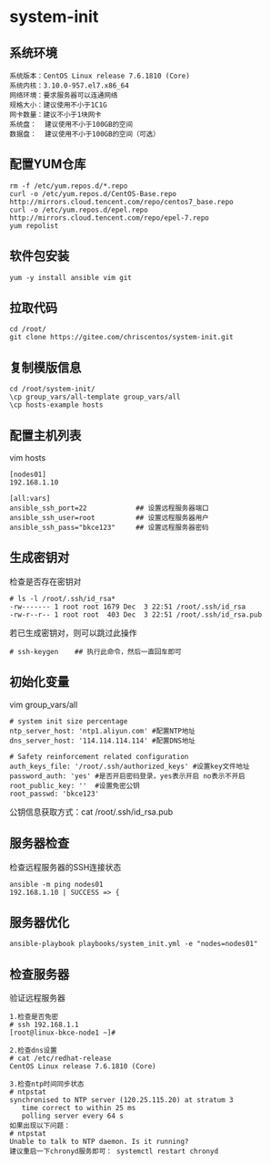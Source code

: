 # system-init

## 系统环境
```
系统版本：CentOS Linux release 7.6.1810 (Core)
系统内核：3.10.0-957.el7.x86_64
网络环境：要求服务器可以连通网络
规格大小：建议使用不小于1C1G
网卡数量：建议不小于1块网卡
系统盘：  建议使用不小于100GB的空间
数据盘：  建议使用不小于100GB的空间（可选）
```

## 配置YUM仓库
```
rm -f /etc/yum.repos.d/*.repo
curl -o /etc/yum.repos.d/CentOS-Base.repo http://mirrors.cloud.tencent.com/repo/centos7_base.repo
curl -o /etc/yum.repos.d/epel.repo http://mirrors.cloud.tencent.com/repo/epel-7.repo
yum repolist
```

## 软件包安装
```
yum -y install ansible vim git
```

## 拉取代码
```
cd /root/
git clone https://gitee.com/chriscentos/system-init.git
```

## 复制模版信息
```
cd /root/system-init/
\cp group_vars/all-template group_vars/all
\cp hosts-example hosts
```

## 配置主机列表
vim hosts
```
[nodes01]
192.168.1.10 

[all:vars]
ansible_ssh_port=22            ## 设置远程服务器端口
ansible_ssh_user=root          ## 设置远程服务器用户
ansible_ssh_pass="bkce123"     ## 设置远程服务器密码
```

## 生成密钥对
检查是否存在密钥对
```
# ls -l /root/.ssh/id_rsa*
-rw------- 1 root root 1679 Dec  3 22:51 /root/.ssh/id_rsa
-rw-r--r-- 1 root root  403 Dec  3 22:51 /root/.ssh/id_rsa.pub
```
若已生成密钥对，则可以跳过此操作
```
# ssh-keygen    ## 执行此命令，然后一直回车即可
```

## 初始化变量
vim group_vars/all
```
# system init size percentage
ntp_server_host: 'ntp1.aliyun.com' #配置NTP地址
dns_server_host: '114.114.114.114' #配置DNS地址

# Safety reinforcement related configuration
auth_keys_file: '/root/.ssh/authorized_keys' #设置key文件地址
password_auth: 'yes' #是否开启密码登录，yes表示开启 no表示不开启
root_public_key: ''  #设置免密公钥
root_passwd: 'bkce123'
```
公钥信息获取方式：cat /root/.ssh/id_rsa.pub 

## 服务器检查
检查远程服务器的SSH连接状态
```
ansible -m ping nodes01
192.168.1.10 | SUCCESS => {
```

## 服务器优化
```
ansible-playbook playbooks/system_init.yml -e "nodes=nodes01"
```

## 检查服务器
验证远程服务器
```
1.检查是否免密
# ssh 192.168.1.1
[root@linux-bkce-node1 ~]#

2.检查dns设置
# cat /etc/redhat-release 
CentOS Linux release 7.6.1810 (Core) 

3.检查ntp时间同步状态
# ntpstat 
synchronised to NTP server (120.25.115.20) at stratum 3
   time correct to within 25 ms
   polling server every 64 s
如果出现以下问题：
# ntpstat 
Unable to talk to NTP daemon. Is it running?
建议重启一下chronyd服务即可： systemctl restart chronyd
```
